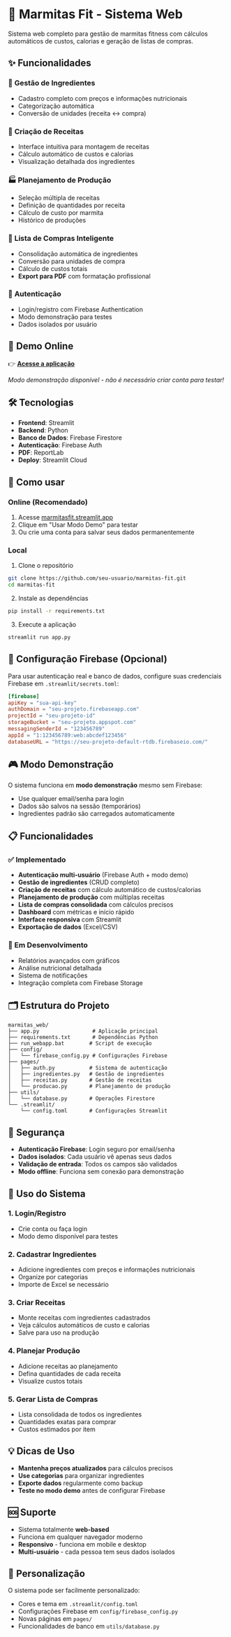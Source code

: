 # 🥗 Marmitas Fit - Sistema Web

Sistema web completo para gestão de marmitas fitness com cálculos automáticos de custos, calorias e geração de listas de compras.

## ✨ Funcionalidades

### 🥕 **Gestão de Ingredientes**
- Cadastro completo com preços e informações nutricionais
- Categorização automática
- Conversão de unidades (receita ↔ compra)

### 📝 **Criação de Receitas**
- Interface intuitiva para montagem de receitas
- Cálculo automático de custos e calorias
- Visualização detalhada dos ingredientes

### 🏭 **Planejamento de Produção**
- Seleção múltipla de receitas
- Definição de quantidades por receita
- Cálculo de custo por marmita
- Histórico de produções

### 🛒 **Lista de Compras Inteligente**
- Consolidação automática de ingredientes
- Conversão para unidades de compra
- Cálculo de custos totais
- **Export para PDF** com formatação profissional

### 🔐 **Autenticação**
- Login/registro com Firebase Authentication
- Modo demonstração para testes
- Dados isolados por usuário

## 🚀 **Demo Online**

👉 **[Acesse a aplicação](https://marmitasfit.streamlit.app)** 

*Modo demonstração disponível - não é necessário criar conta para testar!*

## 🛠️ **Tecnologias**

- **Frontend**: Streamlit
- **Backend**: Python
- **Banco de Dados**: Firebase Firestore
- **Autenticação**: Firebase Auth
- **PDF**: ReportLab
- **Deploy**: Streamlit Cloud

## 📱 **Como usar**

### Online (Recomendado)
1. Acesse [marmitasfit.streamlit.app](https://marmitasfit.streamlit.app)
2. Clique em "Usar Modo Demo" para testar
3. Ou crie uma conta para salvar seus dados permanentemente

### Local
1. Clone o repositório
```bash
git clone https://github.com/seu-usuario/marmitas-fit.git
cd marmitas-fit
```

2. Instale as dependências
```bash
pip install -r requirements.txt
```

3. Execute a aplicação
```bash
streamlit run app.py
```

## 🔧 **Configuração Firebase (Opcional)**

Para usar autenticação real e banco de dados, configure suas credenciais Firebase em `.streamlit/secrets.toml`:

```toml
[firebase]
apiKey = "sua-api-key"
authDomain = "seu-projeto.firebaseapp.com"
projectId = "seu-projeto-id"
storageBucket = "seu-projeto.appspot.com"
messagingSenderId = "123456789"
appId = "1:123456789:web:abcdef123456"
databaseURL = "https://seu-projeto-default-rtdb.firebaseio.com/"
```

## 🎮 Modo Demonstração

O sistema funciona em **modo demonstração** mesmo sem Firebase:
- Use qualquer email/senha para login
- Dados são salvos na sessão (temporários)
- Ingredientes padrão são carregados automaticamente

## 📋 Funcionalidades

### ✅ Implementado
- **Autenticação multi-usuário** (Firebase Auth + modo demo)
- **Gestão de ingredientes** (CRUD completo)
- **Criação de receitas** com cálculo automático de custos/calorias
- **Planejamento de produção** com múltiplas receitas
- **Lista de compras consolidada** com cálculos precisos
- **Dashboard** com métricas e início rápido
- **Interface responsiva** com Streamlit
- **Exportação de dados** (Excel/CSV)

### 🔄 Em Desenvolvimento
- Relatórios avançados com gráficos
- Análise nutricional detalhada
- Sistema de notificações
- Integração completa com Firebase Storage

## 🗂️ Estrutura do Projeto

```
marmitas_web/
├── app.py                 # Aplicação principal
├── requirements.txt       # Dependências Python
├── run_webapp.bat        # Script de execução
├── config/
│   └── firebase_config.py # Configurações Firebase
├── pages/
│   ├── auth.py           # Sistema de autenticação
│   ├── ingredientes.py   # Gestão de ingredientes
│   ├── receitas.py       # Gestão de receitas
│   └── producao.py       # Planejamento de produção
├── utils/
│   └── database.py       # Operações Firestore
└── .streamlit/
    └── config.toml       # Configurações Streamlit
```

## 🔐 Segurança

- **Autenticação Firebase**: Login seguro por email/senha
- **Dados isolados**: Cada usuário vê apenas seus dados
- **Validação de entrada**: Todos os campos são validados
- **Modo offline**: Funciona sem conexão para demonstração

## 🎯 Uso do Sistema

### 1. **Login/Registro**
- Crie conta ou faça login
- Modo demo disponível para testes

### 2. **Cadastrar Ingredientes**
- Adicione ingredientes com preços e informações nutricionais
- Organize por categorias
- Importe de Excel se necessário

### 3. **Criar Receitas**
- Monte receitas com ingredientes cadastrados
- Veja cálculos automáticos de custo e calorias
- Salve para uso na produção

### 4. **Planejar Produção**
- Adicione receitas ao planejamento
- Defina quantidades de cada receita
- Visualize custos totais

### 5. **Gerar Lista de Compras**
- Lista consolidada de todos os ingredientes
- Quantidades exatas para comprar
- Custos estimados por item

## 💡 Dicas de Uso

- **Mantenha preços atualizados** para cálculos precisos
- **Use categorias** para organizar ingredientes
- **Exporte dados** regularmente como backup
- **Teste no modo demo** antes de configurar Firebase

## 🆘 Suporte

- Sistema totalmente **web-based**
- Funciona em qualquer navegador moderno
- **Responsivo** - funciona em mobile e desktop
- **Multi-usuário** - cada pessoa tem seus dados isolados

## 🔧 Personalização

O sistema pode ser facilmente personalizado:
- Cores e tema em `.streamlit/config.toml`
- Configurações Firebase em `config/firebase_config.py`
- Novas páginas em `pages/`
- Funcionalidades de banco em `utils/database.py`